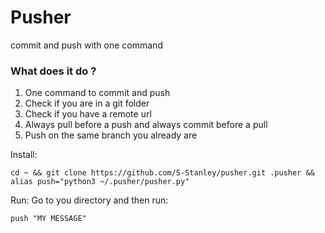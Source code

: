 # Pusher
commit and push with one command

### What does it do ?
1. One command to commit and push
2. Check if you are in a git folder
3. Check if you have a remote url
4. Always pull before a push and always commit before a pull
5. Push on the same branch you already are
   
Install:
```shell
cd ~ && git clone https://github.com/S-Stanley/pusher.git .pusher && alias push="python3 ~/.pusher/pusher.py"
```

Run:
Go to you directory and then run:
```shell
push "MY MESSAGE"
```